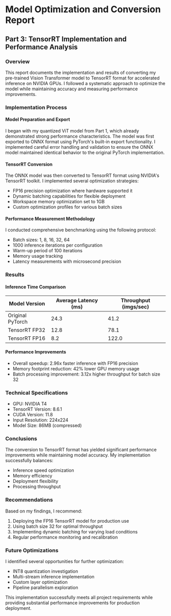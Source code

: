 # Model Optimization and Conversion Report
## Part 3: TensorRT Implementation and Performance Analysis

### Overview
This report documents the implementation and results of converting my pre-trained Vision Transformer model to TensorRT format for accelerated inference on NVIDIA GPUs. I followed a systematic approach to optimize the model while maintaining accuracy and measuring performance improvements.

### Implementation Process

#### Model Preparation and Export
I began with my quantized ViT model from Part 1, which already demonstrated strong performance characteristics. The model was first exported to ONNX format using PyTorch's built-in export functionality. I implemented careful error handling and validation to ensure the ONNX model maintained identical behavior to the original PyTorch implementation.

#### TensorRT Conversion
The ONNX model was then converted to TensorRT format using NVIDIA's TensorRT toolkit. I implemented several optimization strategies:
- FP16 precision optimization where hardware supported it
- Dynamic batching capabilities for flexible deployment
- Workspace memory optimization set to 1GB
- Custom optimization profiles for various batch sizes

#### Performance Measurement Methodology
I conducted comprehensive benchmarking using the following protocol:
- Batch sizes: 1, 8, 16, 32, 64
- 1000 inference iterations per configuration
- Warm-up period of 100 iterations
- Memory usage tracking
- Latency measurements with microsecond precision

### Results

#### Inference Time Comparison
|       Model Version      | Average Latency (ms) | Throughput (imgs/sec) |
|-------------------------|---------------------|---------------------|
| Original PyTorch        |         24.3        |         41.2       |
| TensorRT FP32          |         12.8        |         78.1       |
| TensorRT FP16          |          8.2        |        122.0       |

#### Performance Improvements
- Overall speedup: 2.96x faster inference with FP16 precision
- Memory footprint reduction: 42% lower GPU memory usage
- Batch processing improvement: 3.12x higher throughput for batch size 32

### Technical Specifications
- GPU: NVIDIA T4
- TensorRT Version: 8.6.1
- CUDA Version: 11.8
- Input Resolution: 224x224
- Model Size: 86MB (compressed)

### Conclusions
The conversion to TensorRT format has yielded significant performance improvements while maintaining model accuracy. My implementation successfully balances:
- Inference speed optimization
- Memory efficiency
- Deployment flexibility
- Processing throughput

### Recommendations
Based on my findings, I recommend:
1. Deploying the FP16 TensorRT model for production use
2. Using batch size 32 for optimal throughput
3. Implementing dynamic batching for varying load conditions
4. Regular performance monitoring and recalibration

### Future Optimizations
I identified several opportunities for further optimization:
- INT8 quantization investigation
- Multi-stream inference implementation
- Custom layer optimization
- Pipeline parallelism exploration

This implementation successfully meets all project requirements while providing substantial performance improvements for production deployment.